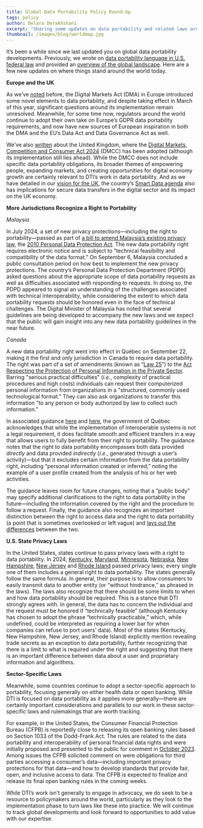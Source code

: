 ```yaml
---
title: Global Data Portability Policy Round-Up
tags: policy
author: Delara Derakhshani
excerpt: "Sharing some updates on data portability and related laws around the world."
thumbnail: /images/blog/worldmap.jpg
---
```


It’s been a while since we last updated you on global data portability developments. Previously, we wrote on [data portability language in U.S. federal law](https://dtinit.org/blog/2024/05/07/portability-federal-law) and provided an [overview of the global landscape](https://dtinit.org/blog/2023/10/24/global-developments). Here are a few new updates on where things stand around the world today.

**Europe and the UK**

As we’ve [noted](https://dtinit.org/blog/2023/06/06/complex-problem-space) before, the Digital Markets Act (DMA) in Europe introduced some novel elements to data portability, and despite taking effect in March of this year, significant questions around its implementation remain unresolved. Meanwhile, for some time now, regulators around the world continue to adopt their own take on Europe’s GDPR data portability requirements, and now have new sources of European inspiration in both the DMA and the EU’s Data Act and Data Governance Act as well. 

We’ve also [written](https://dtinit.org/blog/2024/09/10/uk-vision-paper) about the United Kingdom, where the [Digital Markets, Competition and Consumer Act 2024](https://bills.parliament.uk/bills/3453) (DMCC) has been adopted (although its implementation still lies ahead). While the DMCC does not include specific data portability obligations, its broader themes of empowering people, expanding markets, and creating opportunities for digital economy growth are certainly relevant to DTI’s work in data portability. And as we have detailed in our [vision for the UK](https://dtinit.org/assets/DTIvisionpaperUK.pdf), the country’s [Smart Data agenda](https://www.gov.uk/government/collections/creating-a-smart-data-economy) also has implications for secure data transfers in the digital sector and its impact on the UK economy.

**More Jurisdictions Recognize a Right to Portability**

*Malaysia*

In July 2024, a set of new privacy protections—including the right to portability—passed as part of [a bill to amend Malaysia’s existing privacy law](https://f.datasrvr.com/fr1/224/81715/DR_21_BI.pdf), the [2010 Personal Data Protection Act](https://www.pdp.gov.my/ppdpv1/akta/akta-pdp-2010/). The new data portability right requires electronic notice and is subject to “technical feasibility and compatibility of the data format.” On September 6, Malaysia concluded a public consultation period on how best to implement the new privacy protections. The country’s Personal Data Protection Department (PDPD) asked questions about the appropriate scope of data portability requests as well as difficulties associated with responding to requests. In doing so, the PDPD appeared to signal an understanding of the challenges associated with technical interoperability, while considering the extent to which data portability requests should be honored even in the face of technical challenges. The Digital Minister of Malaysia has noted that several guidelines are being developed to accompany the new laws and we expect that the public will gain insight into any new data portability guidelines in the near future.

*Canada*

A new data portability right went into effect in Québec on September 22, making it the first and only jurisdiction in Canada to require data portability. The right was part of a set of amendments (known as “[Law 25](https://www.publicationsduquebec.gouv.qc.ca/fileadmin/Fichiers_client/lois_et_reglements/LoisAnnuelles/en/2021/2021C25A.PDF)”) to the [Act Respecting the Protection of Personal Information in the Private Sector](https://www.legisquebec.gouv.qc.ca/en/document/cs/p-39.1). Barring "serious practical difficulties" (*i.e.*, complexity of practical procedures and high costs) individuals can request their computerized personal information from organizations in a "structured, commonly used technological format.” They can also ask organizations to transfer this information "to any person or body authorized by law to collect such information."

In associated guidance [here](https://www.cai.gouv.qc.ca/protection-renseignements-personnels/information-entreprises-privees/responsable-protection-renseignements-personnels-entreprise#portabilite) and [here](https://www.quebec.ca/gouvernement/travailler-gouvernement/travailler-fonction-publique/services-employes-etat/conformite/protection-des-renseignements-personnels/acces-aux-renseignements-personnels/droit-portabilite), the government of Québec acknowledges that while the implementation of interoperable systems is not a legal requirement, it does facilitate smooth and efficient transfers in a way that allows users to fully benefit from their right to portability. The guidance notes that the right to data portability encompasses both data provided *directly* and data provided *indirectly* (*i.e.*, generated through a user’s activity)—but that it excludes certain information from the data portability right, including “personal information created or inferred,” noting the example of a user profile created from the analysis of his or her web activities.

The guidance leaves room for future changes, noting that a “public body” may specify additional clarifications to the right to data portability in the future—including the information covered by the right and the procedure to follow a request. Finally, the guidance also recognizes an important distinction between the right to access data and the right to data portability (a point that is sometimes overlooked or left vague) and [lays out the differences](https://cdn-contenu.quebec.ca/cdn-contenu/adm/min/conseil-executif/publications-adm/sridail/protection-renseignements-personnels/Distinction_droit_acces_droit_portabilite.pdf) between the two.

**U.S. State Privacy Laws**

In the United States, states continue to pass privacy laws with a right to data portability. In 2024, [Kentucky](https://apps.legislature.ky.gov/recorddocuments/bill/24RS/hb15/bill.pdf), [Maryland](https://mgaleg.maryland.gov/2024RS/Chapters_noln/CH_455_sb0541e.pdf), [Minnesota](https://www.revisor.mn.gov/bills/text.php?number=HF4757&type=bill&version=4&session=ls93&session_year=2024&session_number=0), [Nebraska](https://nebraskalegislature.gov/FloorDocs/108/PDF/Slip/LB1074.pdf), [New Hampshire](https://gencourt.state.nh.us/bill_status/pdf.aspx?id=26608&q=billVersion), [New Jersey](https://pub.njleg.state.nj.us/Bills/2022/PL23/266_.PDF) and [Rhode Island](https://webserver.rilegislature.gov/BillText24/HouseText24/H7787A.htm) passed privacy laws; every single one of them includes a general right to data portability. The states generally follow the same formula. In general, their purpose is to allow consumers to easily transmit data to another entity (or “without hindrance,” as phrased in the laws). The laws also recognize that there should be some limits to when and how data portability should be required. This is a stance that DTI strongly agrees with. In general, the data has to concern the individual and the request must be honored if “technically feasible” (although Kentucky has chosen to adopt the phrase “technically practicable,” which, while undefined, could be interpreted as requiring a lower bar for when companies can refuse to port users’ data). Most of the states (Kentucky, New Hampshire, New Jersey, and Rhode Island) explicitly mention revealing trade secrets as an exception to data portability, further recognizing that there is a limit to what is required under the right and suggesting that there is an important difference between data about a user and proprietary information and algorithms.

**Sector-Specific Laws**

Meanwhile, some countries continue to adopt a sector-specific approach to portability, focusing generally on either health data or open banking. While DTI is focused on data portability as it applies more generally—there are certainly important considerations and parallels to our work in these sector-specific laws and rulemakings that are worth tracking.

For example, in the United States, the Consumer Financial Protection Bureau (CFPB) is reportedly close to releasing its open banking rules based on Section 1033 of the Dodd-Frank Act. The rules are related to the data portability and interoperability of personal financial data rights and were initially proposed and presented to the public for comment in [October 2023](https://www.consumerfinance.gov/about-us/newsroom/cfpb-proposes-rule-to-jumpstart-competition-and-accelerate-shift-to-open-banking/). Among issues the CFPB solicited comment on were obligations for third parties accessing a consumer’s data—including important privacy protections for that data—and how to develop standards that provide fair, open, and inclusive access to data. The CFPB is expected to finalize and release its final open banking rules in the coming weeks.

While DTI’s work isn’t generally to engage in advocacy, we do seek to be a resource to policymakers around the world, particularly as they look to the implementation phase to turn laws like these into practice. We will continue to track global developments and look forward to opportunities to add value with our expertise.
